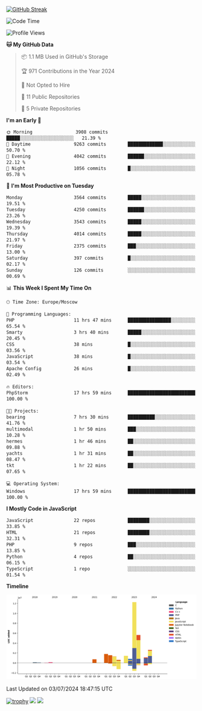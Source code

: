 [![GitHub Streak](https://github-readme-streak-stats.herokuapp.com/?user=yogik10)](https://git.io/streak-stats)
<!--START_SECTION:waka-->
![Code Time](http://img.shields.io/badge/Code%20Time-657%20hrs%2015%20mins-blue)

![Profile Views](http://img.shields.io/badge/Profile%20Views-0-blue)

**🐱 My GitHub Data** 

> 📦 1.1 MB Used in GitHub's Storage 
 > 
> 🏆 971 Contributions in the Year 2024
 > 
> 🚫 Not Opted to Hire
 > 
> 📜 11 Public Repositories 
 > 
> 🔑 5 Private Repositories 
 > 
**I'm an Early 🐤** 

```text
🌞 Morning                3908 commits        █████░░░░░░░░░░░░░░░░░░░░   21.39 % 
🌆 Daytime                9263 commits        █████████████░░░░░░░░░░░░   50.70 % 
🌃 Evening                4042 commits        ██████░░░░░░░░░░░░░░░░░░░   22.12 % 
🌙 Night                  1056 commits        █░░░░░░░░░░░░░░░░░░░░░░░░   05.78 % 
```
📅 **I'm Most Productive on Tuesday** 

```text
Monday                   3564 commits        █████░░░░░░░░░░░░░░░░░░░░   19.51 % 
Tuesday                  4250 commits        ██████░░░░░░░░░░░░░░░░░░░   23.26 % 
Wednesday                3543 commits        █████░░░░░░░░░░░░░░░░░░░░   19.39 % 
Thursday                 4014 commits        █████░░░░░░░░░░░░░░░░░░░░   21.97 % 
Friday                   2375 commits        ███░░░░░░░░░░░░░░░░░░░░░░   13.00 % 
Saturday                 397 commits         █░░░░░░░░░░░░░░░░░░░░░░░░   02.17 % 
Sunday                   126 commits         ░░░░░░░░░░░░░░░░░░░░░░░░░   00.69 % 
```


📊 **This Week I Spent My Time On** 

```text
🕑︎ Time Zone: Europe/Moscow

💬 Programming Languages: 
PHP                      11 hrs 47 mins      ████████████████░░░░░░░░░   65.54 % 
Smarty                   3 hrs 40 mins       █████░░░░░░░░░░░░░░░░░░░░   20.45 % 
CSS                      38 mins             █░░░░░░░░░░░░░░░░░░░░░░░░   03.56 % 
JavaScript               38 mins             █░░░░░░░░░░░░░░░░░░░░░░░░   03.54 % 
Apache Config            26 mins             █░░░░░░░░░░░░░░░░░░░░░░░░   02.49 % 

🔥 Editors: 
PhpStorm                 17 hrs 59 mins      █████████████████████████   100.00 % 

🐱‍💻 Projects: 
bearing                  7 hrs 30 mins       ██████████░░░░░░░░░░░░░░░   41.76 % 
multimodal               1 hr 50 mins        ███░░░░░░░░░░░░░░░░░░░░░░   10.28 % 
hermes                   1 hr 46 mins        ██░░░░░░░░░░░░░░░░░░░░░░░   09.88 % 
yachts                   1 hr 31 mins        ██░░░░░░░░░░░░░░░░░░░░░░░   08.47 % 
tkt                      1 hr 22 mins        ██░░░░░░░░░░░░░░░░░░░░░░░   07.65 % 

💻 Operating System: 
Windows                  17 hrs 59 mins      █████████████████████████   100.00 % 
```

**I Mostly Code in JavaScript** 

```text
JavaScript               22 repos            ████████░░░░░░░░░░░░░░░░░   33.85 % 
HTML                     21 repos            ████████░░░░░░░░░░░░░░░░░   32.31 % 
PHP                      9 repos             ███░░░░░░░░░░░░░░░░░░░░░░   13.85 % 
Python                   4 repos             ██░░░░░░░░░░░░░░░░░░░░░░░   06.15 % 
TypeScript               1 repo              ░░░░░░░░░░░░░░░░░░░░░░░░░   01.54 % 
```



**Timeline**

![Lines of Code chart](https://raw.githubusercontent.com/Yogik10/Yogik10/main/assets/bar_graph.png)


 Last Updated on 03/07/2024 18:47:15 UTC
<!--END_SECTION:waka-->
[![trophy](https://github-profile-trophy.vercel.app/?username=yogik10)](https://github.com/ryo-ma/github-profile-trophy)
![](https://github-profile-summary-cards.vercel.app/api/cards/profile-details?username=yogik10&theme=solarized_dark)
![](https://github-profile-summary-cards.vercel.app/api/cards/most-commit-language?username=yogik10&theme=solarized_dark)


